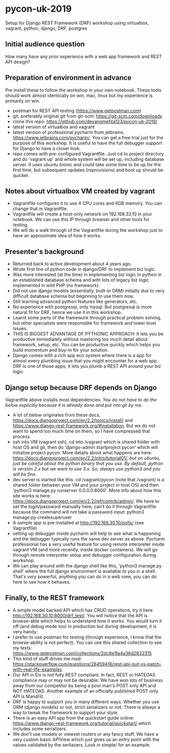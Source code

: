 # pycon-uk-2019
Setup for Django REST Framework (DRF) workshop using virtualbox, vagrant, python, django, DRF, postgres

## Initial audience question
How many have any prior experience with a web app framework and REST API design?

## Preparation of environment in advance 
Pre install these to follow the workshop in your own notebook. These tools should work almost identically on win, mac,
linux but my experience is primarily on win.
* postman for REST API testing (https://www.getpostman.com)
* git, preferably original git from git-scm: https://git-scm.com/downloads
* clone this repo: https://github.com/devangmehta123/pycon-uk-2019/
* latest version of virtualbox and vagrant
* latest version of professional pycharm from jetbrains. https://www.jetbrains.com/pycharm/. You can get a free trial
just for the purpose of this workshop. It is useful to have the full debugger support for Django to have a closer look.
* repo comes with pre-configured Vagrantfile. Just cd to project directory and do 'vagrant up' and whole system will be
  set up, including database server. It uses ubuntu bionic and could take some time to be up for the first time, but
  subsequent updates (reprovisions) and boot up should be quicker.

## Notes about virtualbox VM created by vagrant
* Vagrantfile configures it to use 4 CPU cores and 4GB memory. You can change that in Vagrantfile.
* Vagrantfile will create a host-only network on 192.168.33.10 in your notebook. We can use this IP through browser 
and other tools for testing.
* We will do a walk through of the Vagrantfile during the workshop just to have an approximate idea of how it works.

## Presenter's background
* Returned back to active development about 4 years ago.
* Wrote first line of python code in django/DRF to implement biz logic.
* Was more interested (at the time) in implementing biz logic in python in an established database schema and with lots
  of legacy biz logic implemented in wild PHP (no framework).
* Did not use django models (essentially, built-in ORM) initially due to very difficult database schema but beginning to
  use them now.
* Still learning advanced python features like generators, etc.
* No experience with postgresql, only mysql. But postgresql is more natural fit for DRF, hence we use it in this
  workshop.
* Learnt some parts of the framework through practical problem solving, but other specialists were responsible for
  framework and lower level issues. 
* THIS IS BIGGEST ADVANTAGE OF PYTHONIC APPROACH: It lets you be productive immediately without mastering too much
  detail about framework, setup, etc. You can be productive quickly which helps you build momentum and buy-in
  for your solution. 
* Django comes with a rich app eco system where there is a app for almost every plumbing issue that you might encounter
  for a web app. DRF is one of those apps; it lets you plumb a REST API around your biz logic.

## Django setup because DRF depends on Django
Vagrantfile above installs most dependencies. *You do not have to do the below explicitly because it is already done
and put into git by me.*
* A lot of below originates from these docs, https://docs.djangoproject.com/en/2.2/topics/install/ and 
  https://www.django-rest-framework.org/#installation. But we do not want to spend too much time on them,
  so I have compressed that process.
* ssh into VM (vagrant ssh), cd into /vagrant which is shared folder with host OS and git, then do 
  'django-admin startproject pycon' which will initialize project pycon. More details about what happens are here:
  https://docs.djangoproject.com/en/2.2/intro/tutorial01/, *but on ubuntu, just be careful about the python binary
  that you use. By default, python is version 2.x but we want to use 3.x. So, always use python3 and you will be 
  fine.*
* dev server is started like this: cd /vagrant/pycon (note that /vagrant/ is a shared folder between your VM and 
  your project in host OS) and then 'python3 manage.py runserver 0.0.0.0:8000'. More info about how this site works
  is here: https://docs.djangoproject.com/en/2.2/ref/contrib/admin/. We have to set the login/password manually here; 
  can't do it through Vagrantfile because the command will not take a password input: python3 manage.py createsuperuser
* A sample app is pre-installed at http://192.168.30.10/polls/ (see Vagrantfile) 
* setting up debugger inside pycharm will help to see what is happening and the debugger typically runs the same
  dev server as above. Pycharm professional has a very useful feature for using remote interpreter inside vagrant VM
  (and more recently, inside docker containers). We will go through remote interpreter setup and debugger
  configuration during workshop.
* We can play around with the django shell like this, 'python3 manage.py shell' where the full django environment
  is available to you in a shell. That's very powerful, anything you can do in a web view, you can do here to see how it
  behaves.
  
## Finally, to the REST framework
* A simple model backed API which has CRUD operations, try it here http://192.168.30.10:8000/drf_test/. You will notice
  that the API is browse-able which helps to understand how it works. You would turn it off (and debug mode too) in
  production but during development, it is very handy.
* I prefer to use postman for testing (through experience, I know that the browse-ability is not perfect). You can
  use this shared collection to see my tests: https://www.getpostman.com/collections/2dc8e1fa4a36d2832315
* This kind of stuff drives me mad: 
  https://stackoverflow.com/questions/28459418/rest-api-put-vs-patch-with-real-life-examples
* Our API in Elx is not fully REST compliant. In fact, REST or HATEOAS compliance may or may not be desirable. We have
  won lots of business away from our competitor by being a poor man's POST only API and NOT HATEOAS. Another example of
  an officially published POST only API is Mandrill.
* DRF is happy to support you in many different ways. Whether you use ORM (django models) or not, strict serializers or
  not. There is always a way to tweak the framework to support your style.
* There is an easy API app from the quickstart guide online: https://www.django-rest-framework.org/tutorial/quickstart/
  which includes some serializers.
* We don't use models or viewset routers or any fancy stuff. We have a very custom basic APIView which
  just gives us an entry point with the values validated by the serliazers. Look in simple/
  for an example.



     
